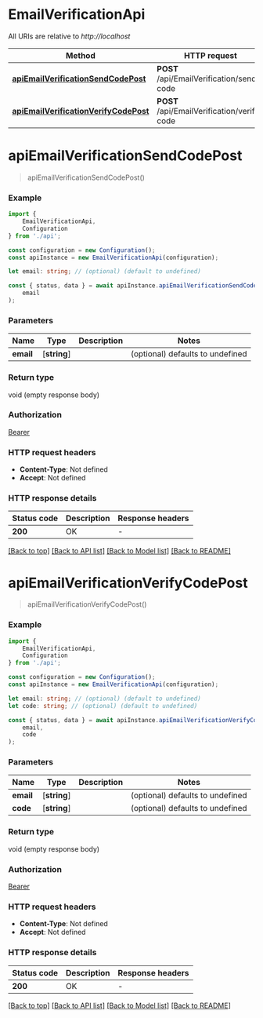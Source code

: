 # EmailVerificationApi

All URIs are relative to *http://localhost*

|Method | HTTP request | Description|
|------------- | ------------- | -------------|
|[**apiEmailVerificationSendCodePost**](#apiemailverificationsendcodepost) | **POST** /api/EmailVerification/send-code | |
|[**apiEmailVerificationVerifyCodePost**](#apiemailverificationverifycodepost) | **POST** /api/EmailVerification/verify-code | |

# **apiEmailVerificationSendCodePost**
> apiEmailVerificationSendCodePost()


### Example

```typescript
import {
    EmailVerificationApi,
    Configuration
} from './api';

const configuration = new Configuration();
const apiInstance = new EmailVerificationApi(configuration);

let email: string; // (optional) (default to undefined)

const { status, data } = await apiInstance.apiEmailVerificationSendCodePost(
    email
);
```

### Parameters

|Name | Type | Description  | Notes|
|------------- | ------------- | ------------- | -------------|
| **email** | [**string**] |  | (optional) defaults to undefined|


### Return type

void (empty response body)

### Authorization

[Bearer](../README.md#Bearer)

### HTTP request headers

 - **Content-Type**: Not defined
 - **Accept**: Not defined


### HTTP response details
| Status code | Description | Response headers |
|-------------|-------------|------------------|
|**200** | OK |  -  |

[[Back to top]](#) [[Back to API list]](../README.md#documentation-for-api-endpoints) [[Back to Model list]](../README.md#documentation-for-models) [[Back to README]](../README.md)

# **apiEmailVerificationVerifyCodePost**
> apiEmailVerificationVerifyCodePost()


### Example

```typescript
import {
    EmailVerificationApi,
    Configuration
} from './api';

const configuration = new Configuration();
const apiInstance = new EmailVerificationApi(configuration);

let email: string; // (optional) (default to undefined)
let code: string; // (optional) (default to undefined)

const { status, data } = await apiInstance.apiEmailVerificationVerifyCodePost(
    email,
    code
);
```

### Parameters

|Name | Type | Description  | Notes|
|------------- | ------------- | ------------- | -------------|
| **email** | [**string**] |  | (optional) defaults to undefined|
| **code** | [**string**] |  | (optional) defaults to undefined|


### Return type

void (empty response body)

### Authorization

[Bearer](../README.md#Bearer)

### HTTP request headers

 - **Content-Type**: Not defined
 - **Accept**: Not defined


### HTTP response details
| Status code | Description | Response headers |
|-------------|-------------|------------------|
|**200** | OK |  -  |

[[Back to top]](#) [[Back to API list]](../README.md#documentation-for-api-endpoints) [[Back to Model list]](../README.md#documentation-for-models) [[Back to README]](../README.md)

